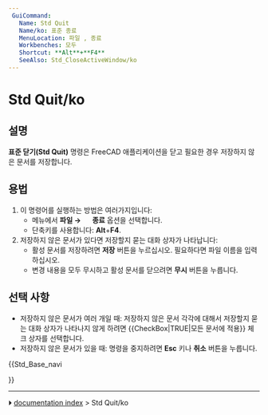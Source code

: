 ```yaml
---
 GuiCommand:
   Name: Std Quit
   Name/ko: 표준 종료
   MenuLocation: 파일 , 종료
   Workbenches: 모두
   Shortcut: **Alt**+**F4**
   SeeAlso: Std_CloseActiveWindow/ko
---
```


# Std Quit/ko



## 설명

**표준 닫기(Std Quit)** 명령은 FreeCAD 애플리케이션을 닫고 필요한 경우 저장하지 않은 문서를 저장합니다.



## 용법

1.  이 명령어를 실행하는 방법은 여러가지입니다:
    -   메뉴에서 **파일 → <img src="images/Std_Quit.svg" width=16px> 종료** 옵션을 선택합니다.
    -   단축키를 사용합니다: **Alt**+**F4**.
2.  저장하지 않은 문서가 있다면 저장할지 묻는 대화 상자가 나타납니다:
    -   활성 문서를 저장하려면 **저장** 버튼을 누르십시오. 필요하다면 파일 이름을 입력하십시오.
    -   변경 내용을 모두 무시하고 활성 문서를 닫으려면 **무시** 버튼을 누릅니다.



## 선택 사항 


<div class="mw-translate-fuzzy">

-   저장하지 않은 문서가 여러 개일 때: 저장하지 않은 문서 각각에 대해서 저장할지 묻는 대화 상자가 나타나지 않게 하려면 {{CheckBox|TRUE|모든 문서에 적용}} 체크 상자를 선택합니다.
-   저장하지 않은 문서가 있을 때: 명령을 중지하려면 **Esc** 키나 **취소** 버튼을 누릅니다.


</div>


<div class="mw-translate-fuzzy">





</div>


{{Std_Base_navi

}}



---
⏵ [documentation index](../README.md) > Std Quit/ko
